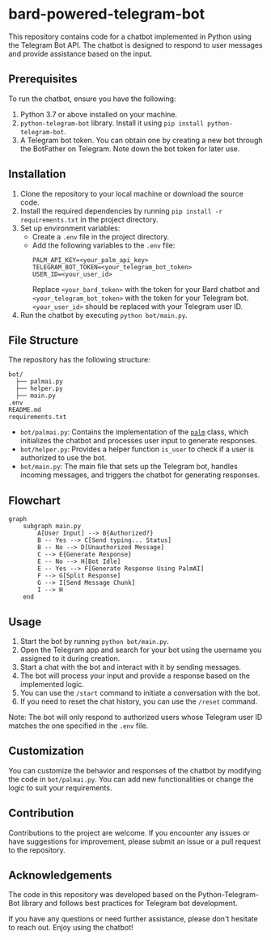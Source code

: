 # bard-powered-telegram-bot

This repository contains code for a chatbot implemented in Python using the Telegram Bot API. The chatbot is designed to respond to user messages and provide assistance based on the input.

## Prerequisites

To run the chatbot, ensure you have the following:

1. Python 3.7 or above installed on your machine.
2. `python-telegram-bot` library. Install it using `pip install python-telegram-bot`.
3. A Telegram bot token. You can obtain one by creating a new bot through the BotFather on Telegram. Note down the bot token for later use.

## Installation

1. Clone the repository to your local machine or download the source code.
2. Install the required dependencies by running `pip install -r requirements.txt` in the project directory.
3. Set up environment variables:
   - Create a `.env` file in the project directory.
   - Add the following variables to the `.env` file:
     ```
     PALM_API_KEY=<your_palm_api_key>
     TELEGRAM_BOT_TOKEN=<your_telegram_bot_token>
     USER_ID=<your_user_id>
     ```
     Replace `<your_bard_token>` with the token for your Bard chatbot and `<your_telegram_bot_token>` with the token for your Telegram bot. `<your_user_id>` should be replaced with your Telegram user ID.
4. Run the chatbot by executing `python bot/main.py`.

## File Structure

The repository has the following structure:

```
bot/
  ├── palmai.py
  ├── helper.py
  ├── main.py
.env
README.md
requirements.txt
```

- `bot/palmai.py`: Contains the implementation of the [`palm`](https://makersuite.google.com/app/apikey) class, which initializes the chatbot and processes user input to generate responses.
- `bot/helper.py`: Provides a helper function `is_user` to check if a user is authorized to use the bot.
- `bot/main.py`: The main file that sets up the Telegram bot, handles incoming messages, and triggers the chatbot for generating responses.

## Flowchart

```mermaid
graph
    subgraph main.py
        A[User Input] --> B{Authorized?}
        B -- Yes --> C[Send typing... Status]
        B -- No --> D[Unauthorized Message]
        C --> E{Generate Response}
        E -- No --> H[Bot Idle]
        E -- Yes --> F[Generate Response Using PalmAI]
        F --> G[Split Response]
        G --> I[Send Message Chunk]
        I --> H
    end
```

## Usage

1. Start the bot by running `python bot/main.py`.
2. Open the Telegram app and search for your bot using the username you assigned to it during creation.
3. Start a chat with the bot and interact with it by sending messages.
4. The bot will process your input and provide a response based on the implemented logic.
5. You can use the `/start` command to initiate a conversation with the bot.
6. If you need to reset the chat history, you can use the `/reset` command.

Note: The bot will only respond to authorized users whose Telegram user ID matches the one specified in the `.env` file.

## Customization

You can customize the behavior and responses of the chatbot by modifying the code in `bot/palmai.py`. You can add new functionalities or change the logic to suit your requirements.

## Contribution

Contributions to the project are welcome. If you encounter any issues or have suggestions for improvement, please submit an issue or a pull request to the repository.

## Acknowledgements

The code in this repository was developed based on the Python-Telegram-Bot library and follows best practices for Telegram bot development.

If you have any questions or need further assistance, please don't hesitate to reach out. Enjoy using the chatbot!